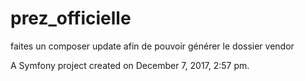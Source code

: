 prez_officielle
===============
faites un composer update afin de pouvoir générer le dossier vendor

A Symfony project created on December 7, 2017, 2:57 pm.
